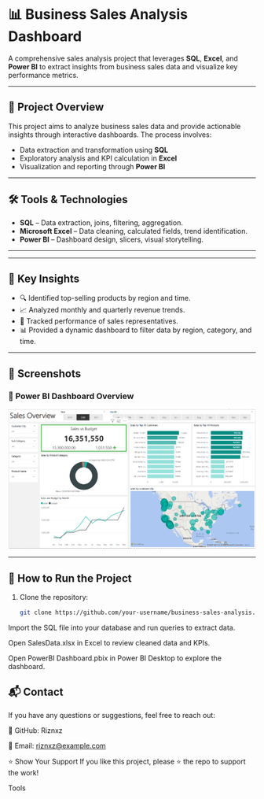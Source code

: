 # 📊 Business Sales Analysis Dashboard

A comprehensive sales analysis project that leverages **SQL**, **Excel**, and **Power BI** to extract insights from business sales data and visualize key performance metrics.

---

## 🚀 Project Overview

This project aims to analyze business sales data and provide actionable insights through interactive dashboards. The process involves:
- Data extraction and transformation using **SQL**
- Exploratory analysis and KPI calculation in **Excel**
- Visualization and reporting through **Power BI**

---

## 🛠️ Tools & Technologies
- **SQL** – Data extraction, joins, filtering, aggregation.
- **Microsoft Excel** – Data cleaning, calculated fields, trend identification.
- **Power BI** – Dashboard design, slicers, visual storytelling.

---

---

## 🧠 Key Insights

- 🔍 Identified top-selling products by region and time.
- 📈 Analyzed monthly and quarterly revenue trends.
- 🧾 Tracked performance of sales representatives.
- 📊 Provided a dynamic dashboard to filter data by region, category, and time.

---

## 📸 Screenshots

### 🔷 Power BI Dashboard Overview

![Dashboard Overview](sales_overview.png)

---

## 📌 How to Run the Project

1. Clone the repository:
   ```bash
   git clone https://github.com/your-username/business-sales-analysis.git
Import the SQL file into your database and run queries to extract data.

Open SalesData.xlsx in Excel to review cleaned data and KPIs.

Open PowerBI Dashboard.pbix in Power BI Desktop to explore the dashboard.

📬 Contact
---
If you have any questions or suggestions, feel free to reach out:

💼 GitHub: Riznxz

📧 Email: riznxz@example.com

⭐️ Show Your Support
If you like this project, please ⭐️ the repo to support the work!












Tools



